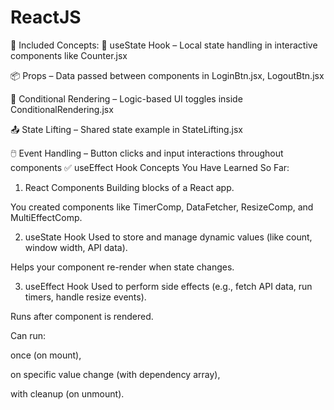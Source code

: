 # ReactJS
📂 Included Concepts:
🔧 useState Hook – Local state handling in interactive components like Counter.jsx

📦 Props – Data passed between components in LoginBtn.jsx, LogoutBtn.jsx

🔄 Conditional Rendering – Logic-based UI toggles inside ConditionalRendering.jsx

📤 State Lifting – Shared state example in StateLifting.jsx

🖱️ Event Handling – Button clicks and input interactions throughout components
✅  useEffect Hook Concepts You Have Learned So Far:
1. React Components
Building blocks of a React app.

You created components like TimerComp, DataFetcher, ResizeComp, and MultiEffectComp.

2. useState Hook
Used to store and manage dynamic values (like count, window width, API data).

Helps your component re-render when state changes.

3. useEffect Hook
Used to perform side effects (e.g., fetch API data, run timers, handle resize events).

Runs after component is rendered.

Can run:

once (on mount),

on specific value change (with dependency array),

with cleanup (on unmount).
